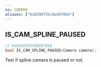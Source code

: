 ```yaml
---
ns: CAMERA
aliases: ["0x0290f35c0ad97864"]
---
```

## IS_CAM_SPLINE_PAUSED

```c
// 0x0290F35C0AD97864
bool IS_CAM_SPLINE_PAUSED(Camera camera);
```

Test if spline camera is paused or not.

